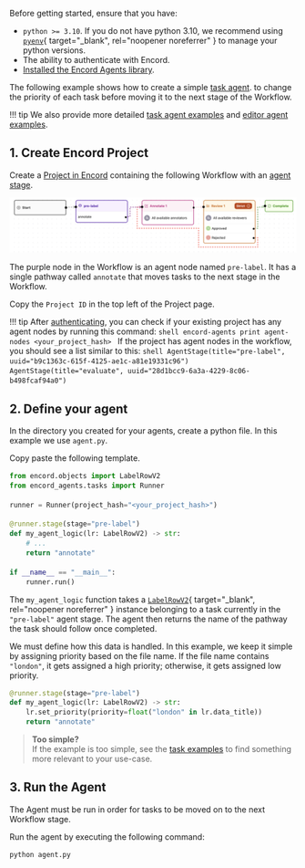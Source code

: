 Before getting started, ensure that you have:

* `python >= 3.10`. If you do not have python 3.10, we recommend using [`pyenv`](https://github.com/pyenv/pyenv){ target="\_blank", rel="noopener noreferrer" } to manage your python versions.
* The ability to authenticate with Encord.
* [Installed the Encord Agents library](docs/installation.md).

The following example shows how to create a simple [task agent](task_agents/index.md).
to change the priority of each task before moving it to the next stage of the Workflow.

!!! tip
    We also provide more detailed [task agent examples](notebooks/task_agent_set_priority.ipynb) and [editor agent examples](editor_agents/examples/index.md).


## 1. Create Encord Project

Create a [Project in Encord](https://docs.encord.com/platform-documentation/Annotate/annotate-projects/annotate-create-projects) containing the following Workflow with an [agent stage](https://docs.encord.com/platform-documentation/Annotate/annotate-projects/annotate-workflows-and-templates#agent).

![Project Workflow](assets/project-workflow.png)

The purple node in the Workflow is an agent node named `pre-label`. It has a single pathway called `annotate` that moves tasks to the next stage in the Workflow.

Copy the `Project ID` in the top left of the Project page.

!!! tip
    After [authenticating](./authentication.md), you can check if your existing project has any agent nodes by running this command:
    ```shell
    encord-agents print agent-nodes <your_project_hash>
    ```
    If the project has agent nodes in the workflow, you should see a list similar to this:
    ```shell
    AgentStage(title="pre-label", uuid="b9c1363c-615f-4125-ae1c-a81e19331c96")
    AgentStage(title="evaluate", uuid="28d1bcc9-6a3a-4229-8c06-b498fcaf94a0")
    ```

## 2. Define your agent

In the directory you created for your agents, create a python file. In this example we use `agent.py`.

Copy paste the following template.

```python title="agent.py"
from encord.objects import LabelRowV2
from encord_agents.tasks import Runner

runner = Runner(project_hash="<your_project_hash>")

@runner.stage(stage="pre-label")
def my_agent_logic(lr: LabelRowV2) -> str:
    # ...
    return "annotate"

if __name__ == "__main__":
    runner.run()
```

The `my_agent_logic` function takes a [`LabelRowV2`][lrv2-class]{ target="\_blank", rel="noopener noreferrer" } instance belonging to a task currently in the `"pre-label"` agent stage. The agent then returns the name of the pathway the task should follow once completed.  

We must define how this data is handled. In this example, we keep it simple by assigning priority based on the file name. If the file name contains `"london"`, it gets assigned a high priority; otherwise, it gets assigned low priority.  

```python
@runner.stage(stage="pre-label")
def my_agent_logic(lr: LabelRowV2) -> str:
    lr.set_priority(priority=float("london" in lr.data_title))
    return "annotate"
```

> **Too simple?**  
> If the example is too simple, see the [task examples](task_agents/index.md)
> to find something more relevant to your use-case.

## 3. Run the Agent

The Agent must be run in order for tasks to be moved on to the next Workflow stage.

Run the agent by executing the following command:

```shell
python agent.py
```

[docs-workflow-project]: https://docs.encord.com/sdk-documentation/projects-sdk/sdk-workflow-projects#workflow-projects
[docs-workflow-agent]: https://docs.encord.com/platform-documentation/Annotate/annotate-projects/annotate-workflows-and-templates#agent
[docs-create-project]: https://docs.encord.com/platform-documentation/Annotate/annotate-projects/annotate-create-projects
[lrv2-class]: https://docs.encord.com/sdk-documentation/sdk-references/LabelRowV2
